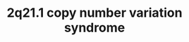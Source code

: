 ---
annotations:
- id: PW:0000013
  parent: disease pathway
  type: Pathway Ontology
  value: disease pathway
authors:
- Shad4
- Fehrhart
communities:
- RareDiseases
description: 'The 2q21.1 copy number variation syndrome can result in the loss of
  up to 9 protein-coding genes. Deletions and duplications in 2q21.1 were reported
  to be connected to intellectual disability, hyperactivity, and aggressive behavior
  (DOI: 10.1002/mgg3.1135,DOI: 10.1002/ajmg.a.36357). The clinical picture was explained
  by alterations in five genes important for neurological development, namely GPR148,
  FAM123C, ARHGEF4, FAM168B and PLEKHB2 (DOI: 10.1002/ajmg.a.36357,DOI: 10.1093/hmg/dds166).
  Analogically, changes in tubulin genes in 2q21.1 were linked to Motor Timing in
  ADHD (DOI: 10.1016/j.ajhg.2008.06.006).'
last-edited: 2022-12-10
organisms:
- Homo sapiens
redirect_from:
- /index.php/Pathway:WP5223
- /instance/WP5223
- /instance/WP5223_rr122632
revision: r122632
schema-jsonld:
- '@context': https://schema.org/
  '@id': https://wikipathways.github.io/pathways/WP5223.html
  '@type': Dataset
  creator:
    '@type': Organization
    name: WikiPathways
  description: 'The 2q21.1 copy number variation syndrome can result in the loss of
    up to 9 protein-coding genes. Deletions and duplications in 2q21.1 were reported
    to be connected to intellectual disability, hyperactivity, and aggressive behavior
    (DOI: 10.1002/mgg3.1135,DOI: 10.1002/ajmg.a.36357). The clinical picture was explained
    by alterations in five genes important for neurological development, namely GPR148,
    FAM123C, ARHGEF4, FAM168B and PLEKHB2 (DOI: 10.1002/ajmg.a.36357,DOI: 10.1093/hmg/dds166).
    Analogically, changes in tubulin genes in 2q21.1 were linked to Motor Timing in
    ADHD (DOI: 10.1016/j.ajhg.2008.06.006).'
  keywords:
  - AMER3
  - APC
  - ARHGAP42P1
  - ARHGEF4
  - C2orf27A
  - C2orf27B
  - CCDC42
  - CCDC74A
  - CDC27
  - CYCSP8
  - FAM168B
  - FAR2P4
  - GDP
  - GNAQP1
  - GPR148
  - GRAMD4P8
  - GTP
  - KLF2P4
  - LINC01087
  - LINC01120
  - MED15P3
  - MED15P4
  - MED15P8
  - MIR4784
  - MTATP6P4
  - MTND1P26
  - MTND2P18
  - MTND4P21
  - MTND5P23
  - MTND6P10
  - MZT2A
  - NEK2P4
  - NF1P8
  - PLEKHB2
  - POTEE
  - POTEKP
  - PtdIns(4,5)P2
  - RAC1
  - RHOA
  - RHOQP2
  - RNU6-127P
  - RNU6-617P
  - STAT3
  - STMN2
  - TUBA3D
  license: CC0
  name: 2q21.1 copy number variation syndrome
seo: CreativeWork
title: 2q21.1 copy number variation syndrome
wpid: WP5223
---